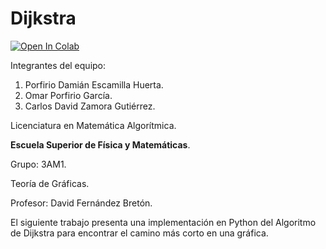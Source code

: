 # Dijkstra

[![Open In Colab](https://colab.research.google.com/assets/colab-badge.svg)](https://colab.research.google.com/github/CarlosZamG/Dijkstra/blob/main/Dijkstra.ipynb)

Integrantes del equipo:

1. Porfirio Damián Escamilla Huerta.
2. Omar Porfirio García.
3. Carlos David Zamora Gutiérrez. 

Licenciatura en Matemática Algorítmica.

**Escuela Superior de Física y Matemáticas**.

Grupo: 3AM1.

Teoría de Gráficas.

Profesor: David Fernández Bretón.

El siguiente trabajo presenta una implementación en Python del Algoritmo de Dijkstra para encontrar el camino más corto en una gráfica. 